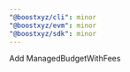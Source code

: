 ```yaml
---
"@boostxyz/cli": minor
"@boostxyz/evm": minor
"@boostxyz/sdk": minor
---
```


Add ManagedBudgetWithFees
